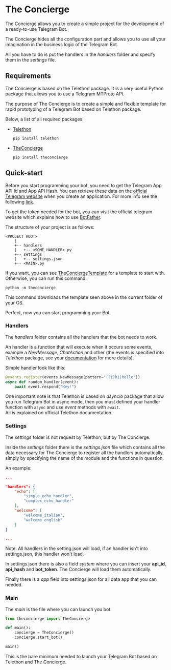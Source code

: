 # The Concierge

The Concierge allows you to create a simple project for the development of a ready-to-use Telegram Bot.

The Concierge hides all the configuration part and allows you to use all your imagination in the business logic of the Telegram Bot.

All you have to do is put the handlers in the *handlers* folder and specify them in the *settings* file.

## Requirements

The Concierge is based on the Telethon package. It is a very useful Python package that allows you to use a Telegram MTProto API.

The purpose of The Concierge is to create a simple and flexible template for rapid prototyping of a Telegram Bot based on Telethon package.

Below, a list of all required packages:

* [Telethon](https://github.com/LonamiWebs/Telethon)

    ```pip install telethon```

* [TheConcierge](https://github.com/luigimalaguti/TheConcierge)

    ```pip install theconcierge```

## Quick-start

Before you start programming your bot, you need to get the Telegram App API Id and App API Hash. You can retrieve these data on the [official Telegram website](https://my.telegram.org) when you create an application. For more info see the following [link](https://core.telegram.org/api/obtaining_api_id).

To get the token needed for the bot, you can visit the official telegram website which explains how to use [BotFather](https://core.telegram.org/bots#6-botfather).

The structure of your project is as follows:

```
<PROJECT ROOT>
    |
    +-- handlers
    |   +-- <SOME HANDLER>.py
    +-- settings
    |   +-- settings.json
    +-- <MAIN>.py
```

If you want, you can see [TheConciergeTemplate](https://github.com/luigimalaguti/TheConciergeTemplate) for a template to start with. Otherwise, you can run this command:

```
python -m theconcierge
```

This command downloads the template seen above in the current folder of your OS. 

Perfect, now you can start programming your Bot.

### Handlers

The *handlers* folder contains all the handlers that the bot needs to work.

An handler is a function that will execute when it occurs some events, example a *NewMessage*, *ChatAction* and other (the events is specified into *Telethon* package, see your [documentation](https://docs.telethon.dev/en/latest/) for more details).

Simple handler look like this:

```python
@events.register(events.NewMessage(pattern="(?i)hi|hello"))
async def random_handler(event):
    await event.respond("Hey!")
```

One important note is that Telethon is based on *asyncio* package that allow you run Telegram Bot in async mode, then you must defined your handler function with ```async``` and use *event* methods with ```await```.  
All is explained on official Telethon documentation.

### Settings

The *settings* folder is not request by Telethon, but by The Concierge.

Inside the *settings* folder there is the *settings.json* file which contains all the data necessary for The Concierge to register all the handlers automatically, simply by specifying the name of the module and the functions in question.

An example:

```json
...

"handlers": {
    "echo": [
        "simple_echo_handler",
        "complex_echo_handler"
    ],
    "welcome": [
        "welcome_italian",
        "walcome_english"
    ]
}

...
```

Note: All handlers in the setting.json will load, if an handler isn't into settings.json, this handler won't load.

In settings.json there is also a field *system* where you can insert your **api_id**, **api_hash** and **bot_token**. The Concierge will load them automatically.

Finally there is a *app* field into settings.json for all data app that you can needed.

### Main

The *main* is the file where you can launch you bot.

```python
from theconcierge import TheConcierge

def main():
    concierge = TheConcierge()
    concierge.start_bot()

main()
```

This is the bare minimum needed to launch your Telegram Bot based on Telethon and The Concierge.
